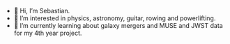 - 👋 Hi, I’m Sebastian.
- 👀 I’m interested in physics, astronomy, guitar, rowing and powerlifting.
- 🌱 I’m currently learning about galaxy mergers and MUSE and JWST data for my 4th year project.


<!---
sbilacz02/sbilacz02 is a ✨ special ✨ repository because its `README.md` (this file) appears on your GitHub profile.
You can click the Preview link to take a look at your changes.
--->
